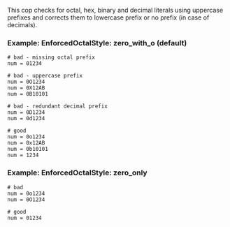 This cop checks for octal, hex, binary and decimal literals using
uppercase prefixes and corrects them to lowercase prefix
or no prefix (in case of decimals).

### Example: EnforcedOctalStyle: zero_with_o (default)
    # bad - missing octal prefix
    num = 01234

    # bad - uppercase prefix
    num = 0O1234
    num = 0X12AB
    num = 0B10101

    # bad - redundant decimal prefix
    num = 0D1234
    num = 0d1234

    # good
    num = 0o1234
    num = 0x12AB
    num = 0b10101
    num = 1234

### Example: EnforcedOctalStyle: zero_only
    # bad
    num = 0o1234
    num = 0O1234

    # good
    num = 01234